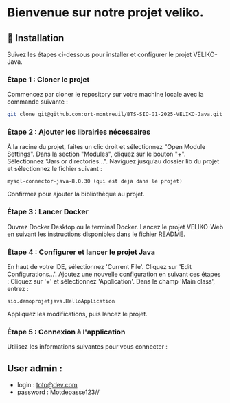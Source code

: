 
# Bienvenue sur notre projet veliko.
## 🚀 Installation

Suivez les étapes ci-dessous pour installer et configurer le projet VELIKO-Java.

### Étape 1 : Cloner le projet
Commencez par cloner le repository sur votre machine locale avec la commande suivante :

```bash
git clone git@github.com:ort-montreuil/BTS-SIO-G1-2025-VELIKO-Java.git
```
### Étape 2 : Ajouter les librairies nécessaires
À la racine du projet, faites un clic droit et sélectionnez "Open Module Settings".
Dans la section "Modules", cliquez sur le bouton "+".
Sélectionnez "Jars or directories...".
Naviguez jusqu’au dossier lib du projet et sélectionnez le fichier suivant :

```
mysql-connector-java-8.0.30 (qui est deja dans le projet)
```
Confirmez pour ajouter la bibliothèque au projet.

### Étape 3 : Lancer Docker
Ouvrez Docker Desktop ou le terminal Docker.
Lancez le projet VELIKO-Web en suivant les instructions disponibles dans le fichier README.

### Étape 4 : Configurer et lancer le projet Java
En haut de votre IDE, sélectionnez 'Current File'.
Cliquez sur 'Edit Configurations...'.
Ajoutez une nouvelle configuration en suivant ces étapes :
Cliquez sur '+' et sélectionnez 'Application'.
Dans le champ 'Main class', entrez :
```
sio.demoprojetjava.HelloApplication
```
Appliquez les modifications, puis lancez le projet.

### Étape 5 : Connexion à l'application
Utilisez les informations suivantes pour vous connecter :

## User admin :
- login : toto@dev.com
- password : Motdepasse123//

